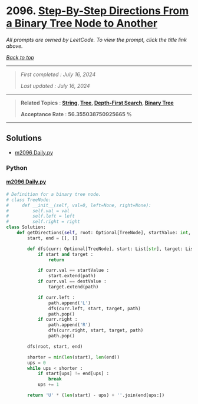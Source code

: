 # 2096. [Step-By-Step Directions From a Binary Tree Node to Another](<https://leetcode.com/problems/step-by-step-directions-from-a-binary-tree-node-to-another>)

*All prompts are owned by LeetCode. To view the prompt, click the title link above.*

*[Back to top](<../README.md>)*

------

> *First completed : July 16, 2024*
>
> *Last updated : July 16, 2024*

------

> **Related Topics** : **[String](<by_topic/String.md>), [Tree](<by_topic/Tree.md>), [Depth-First Search](<by_topic/Depth-First Search.md>), [Binary Tree](<by_topic/Binary Tree.md>)**
>
> **Acceptance Rate** : **56.355038750925665 %**

------

## Solutions

- [m2096 Daily.py](<../my-submissions/m2096 Daily.py>)
### Python
#### [m2096 Daily.py](<../my-submissions/m2096 Daily.py>)
```Python
# Definition for a binary tree node.
# class TreeNode:
#     def __init__(self, val=0, left=None, right=None):
#         self.val = val
#         self.left = left
#         self.right = right
class Solution:
    def getDirections(self, root: Optional[TreeNode], startValue: int, destValue: int) -> str:
        start, end = [], []

        def dfs(curr: Optional[TreeNode], start: List[str], target: List[str], path: List[str] = []) -> None :
            if start and target :
                return

            if curr.val == startValue :
                start.extend(path)
            if curr.val == destValue :
                target.extend(path)

            if curr.left :
                path.append('L')
                dfs(curr.left, start, target, path)
                path.pop()
            if curr.right :
                path.append('R')
                dfs(curr.right, start, target, path)
                path.pop()

        dfs(root, start, end)

        shorter = min(len(start), len(end))
        ups = 0
        while ups < shorter :
            if start[ups] != end[ups] :
                break
            ups += 1

        return 'U' * (len(start) - ups) + ''.join(end[ups:])
```

